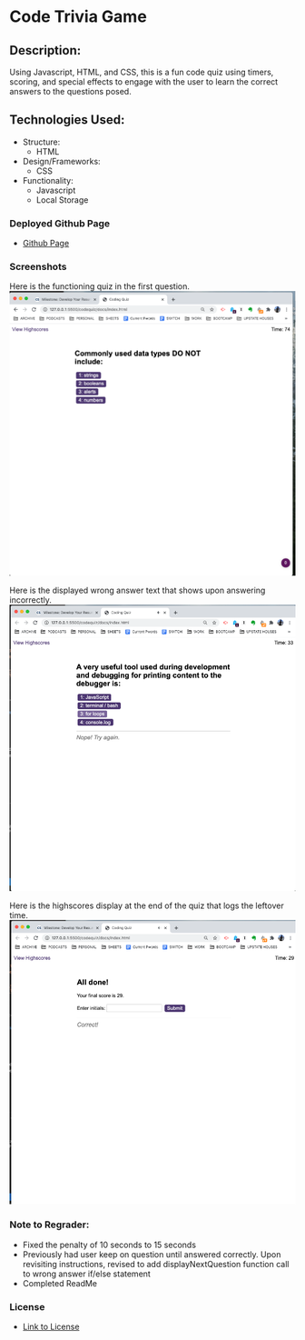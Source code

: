 # Code Trivia Game

## Description:
Using Javascript, HTML, and CSS, this is a fun code quiz using timers, scoring, and special effects to engage with the user to learn the correct answers to the questions posed.

## Technologies Used:
* Structure:
  - HTML
* Design/Frameworks:
  - CSS
* Functionality:
  - Javascript
  - Local Storage

### Deployed Github Page
* [Github Page](https://qudoki.github.io/codequiz/)


### Screenshots
Here is the functioning quiz in the first question.
![Screenshot](docs/assets/screenshots/start.png)

Here is the displayed wrong answer text that shows upon answering incorrectly.
![Screenshot](docs/assets/screenshots/wronganswer.png)

Here is the highscores display at the end of the quiz that logs the leftover time.
![Screenshot](docs/assets/screenshots/scoring.png)

### Note to Regrader:
* Fixed the penalty of 10 seconds to 15 seconds
* Previously had user keep on question until answered correctly. Upon revisiting instructions, revised to add displayNextQuestion function call to wrong answer if/else statement
* Completed ReadMe

### License
* [Link to License](assets/LICENSE.md)